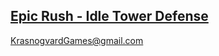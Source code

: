 ## [Epic Rush - Idle Tower Defense](https://play.google.com/store/apps/details?id=epic.fantasy.home.school)

KrasnogvardGames@gmail.com
